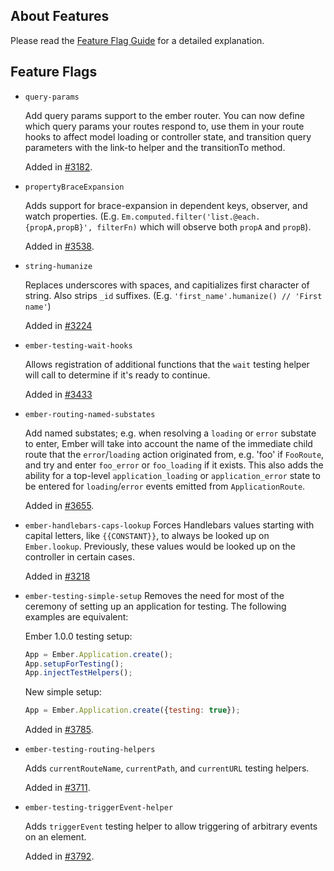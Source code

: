 ## About Features

Please read the [Feature Flag Guide](http://emberjs.com/guides/configuring-ember/feature-flags/)
for a detailed explanation.

## Feature Flags

* `query-params`

  Add query params support to the ember router. You can now define which query
  params your routes respond to, use them in your route hooks to affect model
  loading or controller state, and transition query parameters with the link-to
  helper and the transitionTo method.

  Added in [#3182](https://github.com/emberjs/ember.js/pull/3182).
* `propertyBraceExpansion`

  Adds support for brace-expansion in dependent keys, observer, and watch properties.
  (E.g. `Em.computed.filter('list.@each.{propA,propB}', filterFn)` which will observe both
  `propA` and `propB`).

  Added in [#3538](https://github.com/emberjs/ember.js/pull/3538).
* `string-humanize`

  Replaces underscores with spaces, and capitializes first character of string.
  Also strips `_id` suffixes. (E.g. `'first_name'.humanize() // 'First name'`)

  Added in [#3224](https://github.com/emberjs/ember.js/pull/3224)
* `ember-testing-wait-hooks`

  Allows registration of additional functions that the `wait` testing helper
  will call to determine if it's ready to continue.

  Added in [#3433](https://github.com/emberjs/ember.js/pull/3433)
* `ember-routing-named-substates`

  Add named substates; e.g. when resolving a `loading` or `error`
  substate to enter, Ember will take into account the name of the
  immediate child route that the `error`/`loading` action originated
  from, e.g. 'foo' if `FooRoute`, and try and enter `foo_error` or
  `foo_loading` if it exists. This also adds the ability for a
  top-level `application_loading` or `application_error` state to
  be entered for `loading`/`error` events emitted from
  `ApplicationRoute`.

  Added in [#3655](https://github.com/emberjs/ember.js/pull/3655).

* `ember-handlebars-caps-lookup`
  Forces Handlebars values starting with capital letters, like `{{CONSTANT}}`,
  to always be looked up on `Ember.lookup`. Previously, these values would be
  looked up on the controller in certain cases.

  Added in [#3218](https://github.com/emberjs/ember.js/pull/3218)

* `ember-testing-simple-setup`
  Removes the need for most of the ceremony of setting up an application for testing. The following
  examples are equivalent:

  Ember 1.0.0 testing setup:

  ```javascript
  App = Ember.Application.create();
  App.setupForTesting();
  App.injectTestHelpers();
  ```

  New simple setup:

  ```javascript
  App = Ember.Application.create({testing: true});
  ```

  Added in [#3785](https://github.com/emberjs/ember.js/pull/3785).

* `ember-testing-routing-helpers`

  Adds `currentRouteName`, `currentPath`, and `currentURL` testing helpers.

  Added in [#3711](https://github.com/emberjs/ember.js/pull/3711).

* `ember-testing-triggerEvent-helper`

  Adds `triggerEvent` testing helper to allow triggering of arbitrary events on an
  element.

  Added in [#3792](https://github.com/emberjs/ember.js/pull/3792).

